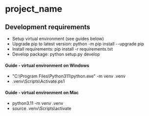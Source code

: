 # project_name

## Development requirements

- Setup virtual environment (see guides below)
- Upgrade pip to latest version: python -m pip install --upgrade pip
- Install requirements: pip install -r requirements.txt
- Develop package: python setup.py develop
#### Guide - virtual environment on Windows
- "C:\Program Files\Python311\python.exe" -m venv .venv
- .venv\Scripts\Activate.ps1

#### Guide - virtual environment on Mac
- python3.11 -m venv .venv
- source .venv\Scripts\activate